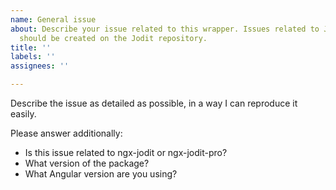 ```yaml
---
name: General issue
about: Describe your issue related to this wrapper. Issues related to Jodit package
  should be created on the Jodit repository.
title: ''
labels: ''
assignees: ''

---
```


Describe the issue as detailed as possible, in a way I can reproduce it easily.

Please answer additionally:

- Is this issue related to ngx-jodit or ngx-jodit-pro?
- What version of the package?
- What Angular version are you using?
